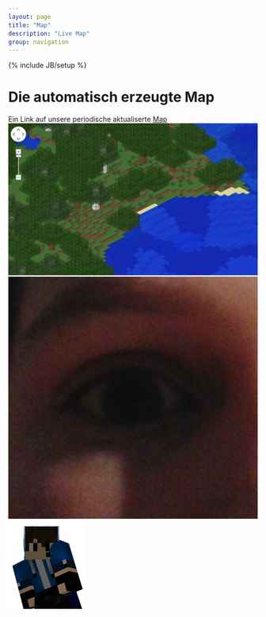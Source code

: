 ```yaml
---
layout: page
title: "Map"
description: "Live Map"
group: navigation
---
```

{% include JB/setup %}

# Die automatisch erzeugte Map

Ein Link auf unsere periodische aktualiserte [Map](http://144.76.123.62/)
![Alternativer Text](/images/map.png "Optionaler Titel")
![Alternativer Text](/images/auge.png "Optionaler Titel")
![Alternativer Text](/images/haskell2000.png "Optionaler Titel")